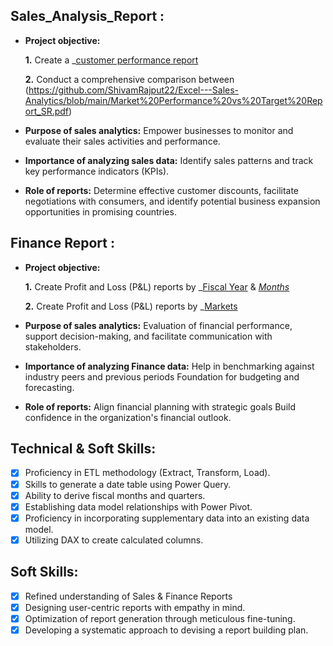 ## Sales_Analysis_Report :


- **Project objective:** 

    **1.** Create a _[customer performance report](https://github.com/ShivamRajput22/Excel---Sales-Analytics/blob/main/Customer%20Performance%20Report%20by%20sr.pdf) 

    **2.** Conduct a comprehensive comparison between (https://github.com/ShivamRajput22/Excel---Sales-Analytics/blob/main/Market%20Performance%20vs%20Target%20Report_SR.pdf)

- **Purpose of sales analytics:** Empower businesses to monitor and evaluate their sales activities and performance.

- **Importance of analyzing sales data:** Identify sales patterns and track key performance indicators (KPIs).

- **Role of reports:** Determine effective customer discounts, facilitate negotiations with consumers, and identify potential business expansion opportunities in promising countries.


## Finance Report :

- **Project objective:** 

    **1.** Create Profit and Loss (P&L) reports by _[Fiscal Year](https://github.com/ShivamRajput22/Excel---Sales-Analytics/blob/main/P%26L%20Statement%20by%20Fiscal%20Year_BY_SR.pdf) & _[Months](https://github.com/ShivamRajput22/Excel---Sales-Analytics/blob/main/P%20and%20L%20Statement%20by%20Months_By_sr.pdf)_ 

   **2.** Create Profit and Loss (P&L) reports by _[Markets](https://github.com/ShivamRajput22/Excel---Sales-Analytics/blob/main/P%26L%20Statement%20by%20Markets%20BY%20SR.pdf)

- **Purpose of sales analytics:** Evaluation of financial performance, support decision-making, and facilitate communication with stakeholders.

- **Importance of analyzing Finance data:** Help in benchmarking against industry peers and previous periods Foundation for budgeting and forecasting.

- **Role of reports:** Align financial planning with strategic goals Build confidence in the organization's financial outlook.


## Technical & Soft Skills:
- [x]	Proficiency in ETL methodology (Extract, Transform, Load).
- [x]	Skills to generate a date table using Power Query.
- [x]	Ability to derive fiscal months and quarters.
- [x]	Establishing data model relationships with Power Pivot.
- [x]	Proficiency in incorporating supplementary data into an existing data model.
- [x]	Utilizing DAX to create calculated columns.

## Soft Skills:
- [x]	Refined understanding of Sales & Finance Reports
- [x]	Designing user-centric reports with empathy in mind.
- [x]	Optimization of report generation through meticulous fine-tuning.
- [x]	Developing a systematic approach to devising a report building plan.
